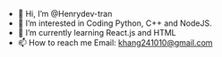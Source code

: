 - 👋 Hi, I’m @Henrydev-tran
- 👀 I’m interested in Coding Python, C++ and NodeJS.
- 🌱 I’m currently learning React.js and HTML
- 📫 How to reach me 
Email: khang241010@gmail.com

<!---
Henrydev-tran/Henrydev-tran is a ✨ special ✨ repository because its `README.md` (this file) appears on your GitHub profile.
You can click the Preview link to take a look at your changes.
--->

